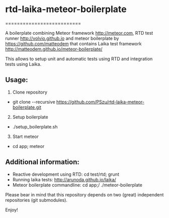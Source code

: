 # rtd-laika-meteor-boilerplate
==========================

A boilerplate combining Meteor framework http://meteor.com, RTD test runner http://volvio.github.io and meteor boilerplate by https://github.com/matteodem that contains Laika test framework http://matteodem.github.io/meteor-boilerplate/

This allows to setup unit and automatic tests using RTD and integration tests using Laika.

## Usage:

1. Clone repository

* git clone --recursive https://github.com/PSzu/rtd-laika-meteor-boilerplate.git

2. Setup boilerplate

* ./setup_boilerplate.sh

3. Start meteor

* cd app; meteor

## Additional information:

* Reactive development using RTD: cd test/rtd; grunt
* Running laika tests: http://arunoda.github.io/laika/
* Meteor boilerplate commandline: cd app;/ ./meteor-boilerplate

Please bear in mind that this repository depends on two (great) independent repositories (git submodules).

Enjoy!

